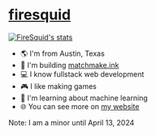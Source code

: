 # [firesquid](https://firesquid.co)
[![FireSquid's stats](https://github-readme-stats.vercel.app/api?username=firesquid6)](https://github.com/anuraghazra/github-readme-stats)
- 🌎 I'm from Austin, Texas
- 🦑 I'm building [matchmake.ink](https://matchmake.ink)
- 💻 I know fullstack web development
- 🎮 I like making games
- 🤖 I'm learning about machine learning
- 🌐 You can see more on [my website](https://firesquid.co)

Note: I am a minor until April 13, 2024
